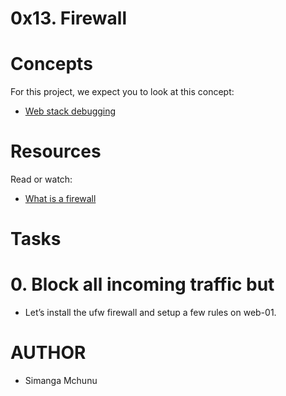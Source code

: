 # 0x13. Firewall

# Concepts
For this project, we expect you to look at this concept:

- [Web stack debugging](https://intranet.alxswe.com/concepts/68)

# Resources
Read or watch:

- [What is a firewall](https://intranet.alxswe.com/rltoken/vjB4LyHRdtEImzZcuD89ZQ)

# Tasks
# 0. Block all incoming traffic but
- Let’s install the ufw firewall and setup a few rules on web-01.

# AUTHOR
- Simanga Mchunu
